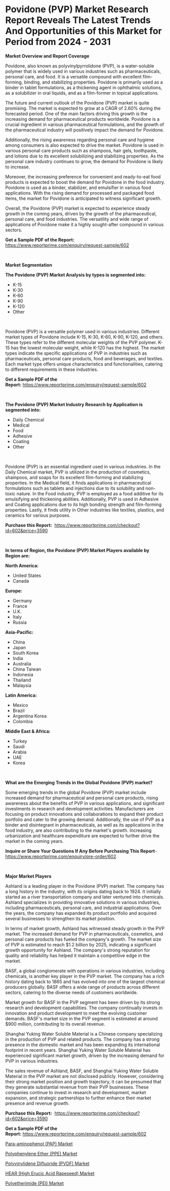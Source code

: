<p><h1>Povidone (PVP) Market Research Report Reveals The Latest Trends And Opportunities of this Market for Period from 2024 - 2031</h1></p><p><strong>Market Overview and Report Coverage</strong></p>
<p><p>Povidone, also known as polyvinylpyrrolidone (PVP), is a water-soluble polymer that is widely used in various industries such as pharmaceuticals, personal care, and food. It is a versatile compound with excellent film-forming, binding, and stabilizing properties. Povidone is primarily used as a binder in tablet formulations, as a thickening agent in ophthalmic solutions, as a solubilizer in oral liquids, and as a film-former in topical applications.</p><p>The future and current outlook of the Povidone (PVP) market is quite promising. The market is expected to grow at a CAGR of 2.60% during the forecasted period. One of the main factors driving this growth is the increasing demand for pharmaceutical products worldwide. Povidone is a crucial ingredient in various pharmaceutical formulations, and the growth of the pharmaceutical industry will positively impact the demand for Povidone.</p><p>Additionally, the rising awareness regarding personal care and hygiene among consumers is also expected to drive the market. Povidone is used in various personal care products such as shampoos, hair gels, toothpaste, and lotions due to its excellent solubilizing and stabilizing properties. As the personal care industry continues to grow, the demand for Povidone is likely to increase.</p><p>Moreover, the increasing preference for convenient and ready-to-eat food products is expected to boost the demand for Povidone in the food industry. Povidone is used as a binder, stabilizer, and emulsifier in various food applications. With the rising demand for processed and packaged food items, the market for Povidone is anticipated to witness significant growth.</p><p>Overall, the Povidone (PVP) market is expected to experience steady growth in the coming years, driven by the growth of the pharmaceutical, personal care, and food industries. The versatility and wide range of applications of Povidone make it a highly sought-after compound in various sectors.</p></p>
<p><strong>Get a Sample PDF of the Report:</strong> <a href="https://www.reportprime.com/enquiry/request-sample/602">https://www.reportprime.com/enquiry/request-sample/602</a></p>
<p>&nbsp;</p>
<p><strong>Market Segmentation</strong></p>
<p><strong>The Povidone (PVP) Market Analysis by types is segmented into:</strong></p>
<p><ul><li>K-15</li><li>K-30</li><li>K-60</li><li>K-90</li><li>K-120</li><li>Other</li></ul></p>
<p>&nbsp;</p>
<p><p>Povidone (PVP) is a versatile polymer used in various industries. Different market types of Povidone include K-15, K-30, K-60, K-90, K-120, and others. These types refer to the different molecular weights of the PVP polymer. K-15 has the lowest molecular weight, while K-120 has the highest. The market types indicate the specific applications of PVP in industries such as pharmaceuticals, personal care products, food and beverages, and textiles. Each market type offers unique characteristics and functionalities, catering to different requirements in these industries.</p></p>
<p><strong>Get a Sample PDF of the Report:</strong>&nbsp;<a href="https://www.reportprime.com/enquiry/request-sample/602">https://www.reportprime.com/enquiry/request-sample/602</a></p>
<p>&nbsp;</p>
<p><strong>The Povidone (PVP) Market Industry Research by Application is segmented into:</strong></p>
<p><ul><li>Daily Chemical</li><li>Medical</li><li>Food</li><li>Adhesive</li><li>Coating</li><li>Other</li></ul></p>
<p>&nbsp;</p>
<p><p>Povidone (PVP) is an essential ingredient used in various industries. In the Daily Chemical market, PVP is utilized in the production of cosmetics, shampoos, and soaps for its excellent film-forming and stabilizing properties. In the Medical field, it finds applications in pharmaceutical formulations such as tablets and injections due to its solubility and non-toxic nature. In the Food industry, PVP is employed as a food additive for its emulsifying and thickening abilities. Additionally, PVP is used in Adhesive and Coating applications due to its high bonding strength and film-forming properties. Lastly, it finds utility in Other industries like textiles, plastics, and ceramics for various purposes.</p></p>
<p><strong>Purchase this Report:</strong>&nbsp; <a href="https://www.reportprime.com/checkout?id=602&price=3590">https://www.reportprime.com/checkout?id=602&price=3590</a></p>
<p>&nbsp;</p>
<p><strong>In terms of Region, the Povidone (PVP) Market Players available by Region are:</strong></p>
<p>
    <p> <strong> North America: </strong>
        <ul>
            <li>United States</li>
            <li>Canada</li>
        </ul>
        </p> 
    <p> <strong> Europe: </strong>
        <ul>
            <li>Germany</li>
            <li>France</li>
            <li>U.K.</li>
            <li>Italy</li>
            <li>Russia</li>
        </ul>
        </p> 
    <p> <strong> Asia-Pacific: </strong>
        <ul>
            <li>China</li>
            <li>Japan</li>
            <li>South Korea</li>
            <li>India</li>
            <li>Australia</li>
            <li>China Taiwan</li>
            <li>Indonesia</li>
            <li>Thailand</li>
            <li>Malaysia</li>
        </ul>
        </p> 
    <p> <strong> Latin America: </strong>
        <ul>
            <li>Mexico</li>
            <li>Brazil</li>
            <li>Argentina Korea</li>
            <li>Colombia</li>
        </ul>
        </p> 
    <p> <strong> Middle East & Africa: </strong>
        <ul>
            <li>Turkey</li>
            <li>Saudi</li>
            <li>Arabia</li>
            <li>UAE</li>
            <li>Korea</li>
        </ul>
    </p>
    </p>
<p>&nbsp;</p>
<p><strong>What are the Emerging Trends in the Global Povidone (PVP) market?</strong></p>
<p><p>Some emerging trends in the global Povidone (PVP) market include increased demand for pharmaceutical and personal care products, rising awareness about the benefits of PVP in various applications, and significant investments in research and development activities. Manufacturers are focusing on product innovations and collaborations to expand their product portfolio and cater to the growing demand. Additionally, the use of PVP as a binder and disintegrant in pharmaceuticals, as well as its applications in the food industry, are also contributing to the market's growth. Increasing urbanization and healthcare expenditure are expected to further drive the market in the coming years.</p></p>
<p><strong>Inquire or Share Your Questions If Any Before Purchasing This Report</strong>- <a href="https://www.reportprime.com/enquiry/pre-order/602">https://www.reportprime.com/enquiry/pre-order/602</a></p>
<p>&nbsp;</p>
<p><strong>Major Market Players</strong></p>
<p><p>Ashland is a leading player in the Povidone (PVP) market. The company has a long history in the industry, with its origins dating back to 1924. It initially started as a river transportation company and later ventured into chemicals. Ashland specializes in providing innovative solutions in various industries, including pharmaceuticals, personal care, and industrial applications. Over the years, the company has expanded its product portfolio and acquired several businesses to strengthen its market position.</p><p>In terms of market growth, Ashland has witnessed steady growth in the PVP market. The increased demand for PVP in pharmaceuticals, cosmetics, and personal care products has fueled the company's growth. The market size of PVP is estimated to reach $1.2 billion by 2025, indicating a significant growth opportunity for Ashland. The company's strong reputation for quality and reliability has helped it maintain a competitive edge in the market.</p><p>BASF, a global conglomerate with operations in various industries, including chemicals, is another key player in the PVP market. The company has a rich history dating back to 1865 and has evolved into one of the largest chemical producers globally. BASF offers a wide range of products across different sectors, catering to the diverse needs of customers worldwide.</p><p>Market growth for BASF in the PVP segment has been driven by its strong research and development capabilities. The company continually invests in innovation and product development to meet the evolving customer demands. BASF's market size in the PVP segment is estimated at around $900 million, contributing to its overall revenue.</p><p>Shanghai Yuking Water Soluble Material is a Chinese company specializing in the production of PVP and related products. The company has a strong presence in the domestic market and has been expanding its international footprint in recent years. Shanghai Yuking Water Soluble Material has experienced significant market growth, driven by the increasing demand for PVP in various industries.</p><p>The sales revenue of Ashland, BASF, and Shanghai Yuking Water Soluble Material in the PVP market are not disclosed publicly. However, considering their strong market position and growth trajectory, it can be presumed that they generate substantial revenue from their PVP businesses. These companies continue to invest in research and development, market expansion, and strategic partnerships to further enhance their market presence and revenue growth.</p></p>
<p><strong>Purchase this Report:</strong>&nbsp;&nbsp;<a href="https://www.reportprime.com/checkout?id=602&price=3590">https://www.reportprime.com/checkout?id=602&price=3590</a></p>
<p></p>
<p><strong>Get a Sample PDF of the Report:</strong>&nbsp;<a href="https://www.reportprime.com/enquiry/request-sample/602">https://www.reportprime.com/enquiry/request-sample/602</a></p>
<p><p><a href="https://github.com/scarol104/Market-Research-Report-List-2/blob/main/para-aminophenol-pap-market.md">Para-aminophenol (PAP) Market</a></p><p><a href="https://github.com/ambrozg/Market-Research-Report-List-1/blob/main/polyphenylene-ether-ppe-market.md">Polyphenylene Ether (PPE) Market</a></p><p><a href="https://github.com/dzharov81/Market-Research-Report-List-1/blob/main/polyvinylidene-difluoride-pvdf-market.md">Polyvinylidene Difluoride (PVDF) Market</a></p><p><a href="https://github.com/rahu1503/Market-Research-Report-List-1/blob/main/hear-high-erucic-acid-rapeseed-market.md">HEAR (High Erucic Acid Rapeseed) Market</a></p><p><a href="https://github.com/gshchiplitsov/Market-Research-Report-List-1/blob/main/polyetherimide-pei-market.md">Polyetherimide (PEI) Market</a></p></p>